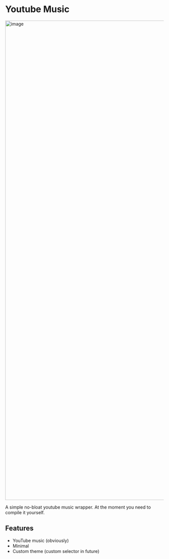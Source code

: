# Youtube Music
<img width="1522" alt="image" src="https://user-images.githubusercontent.com/90651091/236672943-7effe980-d6c4-424f-adfb-3f03d2017295.png">

A simple no-bloat youtube music wrapper.
At the moment you need to compile it yourself.

## Features
- YouTube music (obviously)
- Minimal
- Custom theme (custom selector in future)
